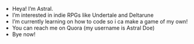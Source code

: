 - Heya! I’m Astral.  
- I’m interested in indie RPGs like Undertale and Deltarune
- I’m currently learning on how to code so i ca make a game of my own!
- You can reach me on Quora (my username is Astral Doe) 
- Bye now!

<!---
AstralTheStarObserver/AstralTheStarObserver is a ✨ special ✨ repository because its `README.md` (this file) appears on your GitHub profile.
You can click the Preview link to take a look at your changes.
--->

